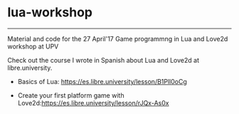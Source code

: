 # lua-workshop
------------
Material and code for the 27 April'17 Game programmng in Lua and Love2d workshop at UPV

Check out the course I wrote in Spanish about Lua and Love2d at libre.university.

* Basics of Lua: <https://es.libre.university/lesson/B1Pll0oCg>

* Create your first platform game with Love2d:<https://es.libre.university/lesson/rJQx-As0x>

